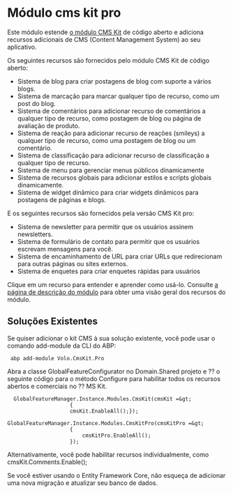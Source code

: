 # Módulo cms kit pro
Este módulo estende [o módulo CMS Kit](https://docs.abp.io/en/abp/latest/Modules/Cms-Kit/Index "") de código aberto e adiciona recursos adicionais de CMS (Content Management System) ao seu aplicativo.

Os seguintes recursos são fornecidos pelo módulo CMS Kit de código aberto:

- Sistema de blog para criar postagens de blog com suporte a vários blogs.
- Sistema de marcação para marcar qualquer tipo de recurso, como um post do blog.
- Sistema de comentários para adicionar recurso de comentários a qualquer tipo de recurso, como postagem de blog ou página de avaliação de produto.
- Sistema de reação para adicionar recurso de reações (smileys) a qualquer tipo de recurso, como uma postagem de blog ou um comentário.
- Sistema de classificação para adicionar recurso de classificação a qualquer tipo de recurso.
- Sistema de menu para gerenciar menus públicos dinamicamente
- Sistema de recursos globais para adicionar estilos e scripts globais dinamicamente.
- Sistema de widget dinâmico para criar widgets dinâmicos para postagens de páginas e blogs.

E os seguintes recursos são fornecidos pela versão CMS Kit pro:

- Sistema de newsletter para permitir que os usuários assinem newsletters.
- Sistema de formulário de contato para permitir que os usuários escrevam mensagens para você.
- Sistema de encaminhamento de URL para criar URLs que redirecionam para outras páginas ou sites externos.
- Sistema de enquetes para criar enquetes rápidas para usuários

Clique em um recurso para entender e aprender como usá-lo. Consulte [a página de descrição do módulo](https://commercial.abp.io/modules/Volo.CmsKit.Pro "") para obter uma visão geral dos recursos do módulo.
## Soluções Existentes
Se quiser adicionar o kit CMS à sua solução existente, você pode usar o comando add-module da CLI do ABP:

     abp add-module Volo.CmsKit.Pro

Abra a classe GlobalFeatureConfigurator no Domain.Shared projeto e ⁇  o seguinte código para o método Configure para habilitar todos os recursos abertos e comerciais no ⁇  MS Kit.

      GlobalFeatureManager.Instance.Modules.CmsKit(cmsKit =&gt;
                        {
                        cmsKit.EnableAll();});
                        GlobalFeatureManager.Instance.Modules.CmsKitPro(cmsKitPro =&gt;
                        {
                            cmsKitPro.EnableAll();
                        });

Alternativamente, você pode habilitar recursos individualmente, como cmsKit.Comments.Enable();

Se você estiver usando o Entity Framework Core, não esqueça de adicionar uma nova migração e atualizar seu banco de dados.
